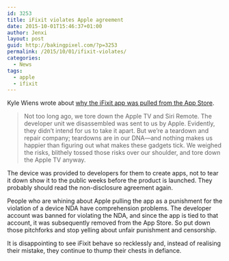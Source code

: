 ```yaml
---
id: 3253
title: iFixit violates Apple agreement
date: 2015-10-01T15:46:37+01:00
author: Jenxi
layout: post
guid: http://bakingpixel.com/?p=3253
permalink: /2015/10/01/ifixit-violates/
categories:
  - News
tags:
  - apple
  - ifixit
---
```

Kyle Wiens wrote about [why the iFixit app was pulled from the App Store](http://ifixit.org/blog/7401/ifixit-app-pulled/).

> Not too long ago, we tore down the Apple TV and Siri Remote. The developer unit we disassembled was sent to us by Apple. Evidently, they didn’t intend for us to take it apart. But we’re a teardown and repair company; teardowns are in our DNA—and nothing makes us happier than figuring out what makes these gadgets tick. We weighed the risks, blithely tossed those risks over our shoulder, and tore down the Apple TV anyway. 

The device was provided to developers for them to create apps, not to tear it down show it to the public weeks before the product is launched. They probably should read the non-disclosure agreement again.

People who are whining about Apple pulling the app as a punishment for the violation of a device NDA have comprehension problems. The developer account was banned for violating the NDA, and since the app is tied to that account, it was subsequently removed from the App Store. So put down those pitchforks and stop yelling about unfair punishment and censorship.

It is disappointing to see iFixit behave so recklessly and, instead of realising their mistake, they continue to thump their chests in defiance.